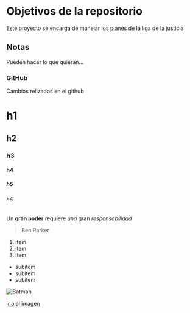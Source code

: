 # Objetivos de la repositorio

Este proyecto se encarga de manejar los planes de la liga de la justicia


## Notas
Pueden hacer lo que quieran...

### GitHub 
Cambios relizados en el github

# h1
## h2
### h3
#### h4
##### h5
###### h6

Un **gran poder** requiere _una_ gran *responsabilidad* 
> Ben Parker

1. item
2. item
3. item
  * subitem
  * subitem
  * subitem
 
 ![Batman](https://www.show.news/__export/1569094723756/sites/debate/img/2019/09/21/bat_x2x_crop1569094619573.jpg_1130588308.jpg)
 
[ir a al imagen](https://www.show.news/__export/1569094723756/sites/debate/img/2019/09/21/bat_x2x_crop1569094619573.jpg_1130588308.jpg)
